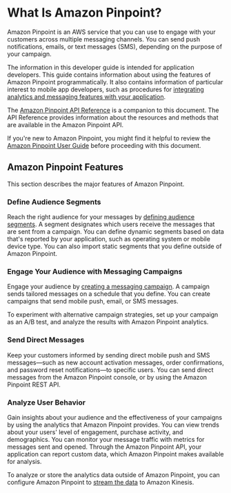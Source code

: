 # What Is Amazon Pinpoint?<a name="welcome"></a>

Amazon Pinpoint is an AWS service that you can use to engage with your customers across multiple messaging channels\. You can send push notifications, emails, or text messages \(SMS\), depending on the purpose of your campaign\.

The information in this developer guide is intended for application developers\. This guide contains information about using the features of Amazon Pinpoint programmatically\. It also contains information of particular interest to mobile app developers, such as procedures for [integrating analytics and messaging features with your application](integrate.md)\.

The [Amazon Pinpoint API Reference](http://docs.aws.amazon.com/pinpoint/latest/apireference/) is a companion to this document\. The API Reference provides information about the resources and methods that are available in the Amazon Pinpoint API\.

If you're new to Amazon Pinpoint, you might find it helpful to review the [Amazon Pinpoint User Guide](http://docs.aws.amazon.com/pinpoint/latest/userguide/) before proceeding with this document\.

## Amazon Pinpoint Features<a name="welcome-features"></a>

This section describes the major features of Amazon Pinpoint\.

### Define Audience Segments<a name="welcome-segments"></a>

Reach the right audience for your messages by [defining audience segments](segments.md)\. A segment designates which users receive the messages that are sent from a campaign\. You can define dynamic segments based on data that's reported by your application, such as operating system or mobile device type\. You can also import static segments that you define outside of Amazon Pinpoint\.

### Engage Your Audience with Messaging Campaigns<a name="welcome-campaigns"></a>

Engage your audience by [creating a messaging campaign](campaigns.md)\. A campaign sends tailored messages on a schedule that you define\. You can create campaigns that send mobile push, email, or SMS messages\.

To experiment with alternative campaign strategies, set up your campaign as an A/B test, and analyze the results with Amazon Pinpoint analytics\.

### Send Direct Messages<a name="welcome-transactional"></a>

Keep your customers informed by sending direct mobile push and SMS messages—such as new account activation messages, order confirmations, and password reset notifications—to specific users\. You can send direct messages from the Amazon Pinpoint console, or by using the Amazon Pinpoint REST API\.

### Analyze User Behavior<a name="welcome-analyze"></a>

Gain insights about your audience and the effectiveness of your campaigns by using the analytics that Amazon Pinpoint provides\. You can view trends about your users' level of engagement, purchase activity, and demographics\. You can monitor your message traffic with metrics for messages sent and opened\. Through the Amazon Pinpoint API, your application can report custom data, which Amazon Pinpoint makes available for analysis\.

To analyze or store the analytics data outside of Amazon Pinpoint, you can configure Amazon Pinpoint to [stream the data](analytics-streaming.md) to Amazon Kinesis\.